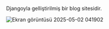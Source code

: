 Djangoyla gelliştirilmiş bir blog sitesidir.

![Ekran görüntüsü 2025-05-02 041902](https://github.com/user-attachments/assets/81bebdb4-f8a2-4c4f-afcc-61eaf7faba49)
